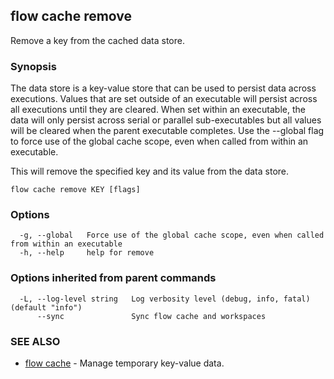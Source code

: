 ## flow cache remove

Remove a key from the cached data store.

### Synopsis

The data store is a key-value store that can be used to persist data across executions. Values that are set outside of an executable will persist across all executions until they are cleared. When set within an executable, the data will only persist across serial or parallel sub-executables but all values will be cleared when the parent executable completes. Use the --global flag to force use of the global cache scope, even when called from within an executable.

This will remove the specified key and its value from the data store.

```
flow cache remove KEY [flags]
```

### Options

```
  -g, --global   Force use of the global cache scope, even when called from within an executable
  -h, --help     help for remove
```

### Options inherited from parent commands

```
  -L, --log-level string   Log verbosity level (debug, info, fatal) (default "info")
      --sync               Sync flow cache and workspaces
```

### SEE ALSO

* [flow cache](flow_cache.md)	 - Manage temporary key-value data.

